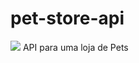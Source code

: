 # pet-store-api
<img src="http://img.shields.io/static/v1?label=STATUS&message=EM%20DESENVOLVIMENTO&color=RED&style=for-the-badge"/>
API para uma loja de Pets
